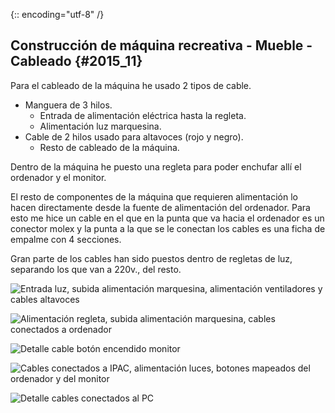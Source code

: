 {:: encoding="utf-8" /}
## Construcción de máquina recreativa - Mueble - Cableado {#2015_11}

Para el cableado de la máquina he usado 2 tipos de cable.

* Manguera de 3 hilos.
  * Entrada de alimentación eléctrica hasta la regleta.
  * Alimentación luz marquesina.
* Cable de 2 hilos usado para altavoces (rojo y negro).
  * Resto de cableado de la máquina.

Dentro de la máquina he puesto una regleta para poder enchufar allí el ordenador y el monitor.

El resto de componentes de la máquina que requieren alimentación  lo hacen directamente desde la fuente de alimentación del ordenador. Para esto me hice un cable en el que en la punta que va hacia el ordenador es un conector molex y la punta a la que se le conectan los cables es una ficha de empalme con 4 secciones.

Gran parte de los cables han sido puestos dentro de regletas de luz, separando los que van a 220v., del resto.

![Entrada luz, subida alimentación marquesina, alimentación ventiladores y cables altavoces](images/Mueble_14.jpg "Entrada luz, subida alimentación marquesina, alimentación ventiladores y cables altavoces")

![Alimentación regleta, subida alimentación marquesina, cables conectados a ordenador](images/Mueble_15.jpg "Alimentación regleta, subida alimentación marquesina, cables conectados a ordenador")

![Detalle cable botón encendido monitor](images/Mueble_16.jpg "Detalle cable botón encendido monitor")

![Cables conectados a IPAC, alimentación luces, botones mapeados del ordenador y del monitor](images/Mueble_17.jpg "Cables conectados a IPAC, alimentación luces, botones mapeados del ordenador y del monitor")

![Detalle cables conectados al PC](images/Mueble_18.jpg "Detalle cables conectados al PC")
